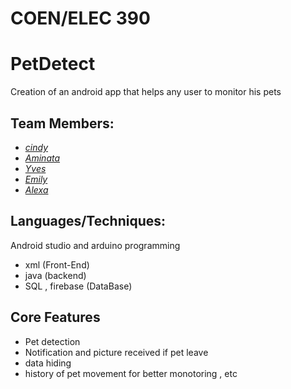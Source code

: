 # COEN/ELEC 390
# PetDetect
Creation of an android app that helps any user to monitor his pets

 ## Team Members:
 - [*cindy*](https://github.com/cindykhin)
 - [*Aminata*](https://github.com/programer653)
 - [*Yves*](https://github.com/yvich)
 - [*Emily*](https://github.com/dange2)
 - [*Alexa*](https://github.com/alexaLL2000)
 
 


## Languages/Techniques:
Android studio and arduino programming 
- xml (Front-End)
- java (backend)
- SQL , firebase (DataBase)


 ## Core Features
 
 - Pet detection
 - Notification and picture received if pet leave 
 - data hiding 
 - history of pet movement for better monotoring , etc 


 

